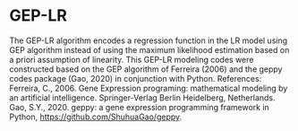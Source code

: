 # GEP-LR
The GEP-LR algorithm encodes a regression function in the LR model using GEP algorithm instead of using the maximum likelihood estimation based on a priori assumption of linearity. This GEP-LR modeling codes were constructed based on the GEP algorithm of Ferreira (2006) and the geppy codes package (Gao, 2020) in conjunction with Python.
References:
Ferreira, C., 2006. Gene Expression programing: mathematical modeling by an artificial intelligence. Springer-Verlag Berlin Heidelberg, Netherlands.
Gao, S.Y., 2020. geppy: a gene expression programming framework in Python, https://github.com/ShuhuaGao/geppy.
